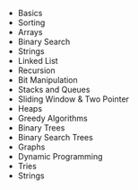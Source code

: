 - Basics
- Sorting
- Arrays
- Binary Search
- Strings
- Linked List
- Recursion
- Bit Manipulation
- Stacks and Queues
- Sliding Window & Two Pointer
- Heaps
- Greedy Algorithms
- Binary Trees
- Binary Search Trees
- Graphs
- Dynamic Programming
- Tries
- Strings